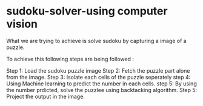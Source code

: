 # sudoku-solver-using computer vision

What we are trying to achieve is solve sudoku by capturing a image of a puzzle.

To achieve this following steps are being followed :

Step 1: Load the sudoku puzzle image
Step 2: Fetch the puzzle part alone from the image.
Step 3: Isolate each cells of the puzzle seperately
step 4: Using Machine learning to predict the number in each cells.
step 5: By using the number prdicted, solve the puzzlee using backtacking algorithm.
Step 5: Project the output in the image.
